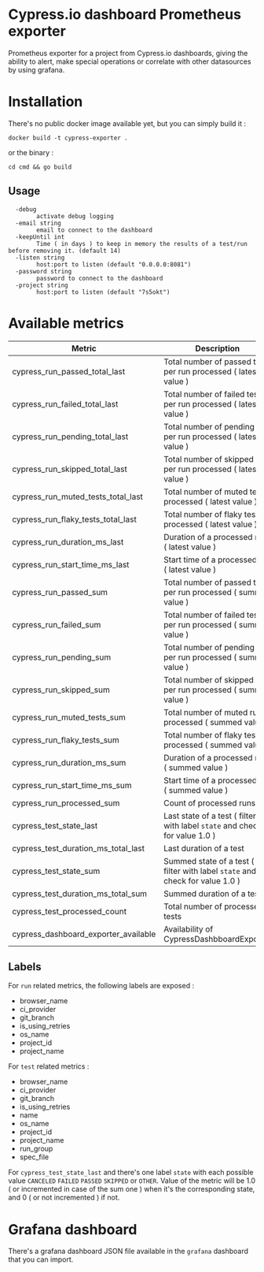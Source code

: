 # Cypress.io dashboard Prometheus exporter

Prometheus exporter for a project from Cypress.io dashboards, giving the ability to alert, make special operations or correlate with other datasources by using grafana.

# Installation

There's no public docker image available yet, but you can simply build it :

```
docker build -t cypress-exporter .
```

or the binary :

```
cd cmd && go build
```

## Usage

```
  -debug
        activate debug logging
  -email string
        email to connect to the dashboard
  -keepUntil int
        Time ( in days ) to keep in memory the results of a test/run before removing it. (default 14)
  -listen string
        host:port to listen (default "0.0.0.0:8081")
  -password string
        password to connect to the dashboard
  -project string
        host:port to listen (default "7s5okt")
```

# Available metrics

| Metric                               | Description                                                                  |
| ------------------------------------ | ---------------------------------------------------------------------------- |
| cypress_run_passed_total_last        | Total number of passed test per run processed ( latest value )               |
| cypress_run_failed_total_last        | Total number of failed test per run processed ( latest value )               |
| cypress_run_pending_total_last       | Total number of pending test per run processed ( latest value )              |
| cypress_run_skipped_total_last       | Total number of skipped test per run processed ( latest value )              |
| cypress_run_muted_tests_total_last   | Total number of muted tests processed ( latest value )                       |
| cypress_run_flaky_tests_total_last   | Total number of flaky tests processed ( latest value )                       |
| cypress_run_duration_ms_last         | Duration of a processed run ( latest value )                                 |
| cypress_run_start_time_ms_last       | Start time of a processed run ( latest value )                               |
| cypress_run_passed_sum               | Total number of passed test per run processed ( summed value )               |
| cypress_run_failed_sum               | Total number of failed test per run processed ( summed value )               |
| cypress_run_pending_sum              | Total number of pending test per run processed ( summed value )              |
| cypress_run_skipped_sum              | Total number of skipped test per run processed ( summed value )              |
| cypress_run_muted_tests_sum          | Total number of muted runs processed ( summed value )                        |
| cypress_run_flaky_tests_sum          | Total number of flaky tests processed ( summed value )                       |
| cypress_run_duration_ms_sum          | Duration of a processed run ( summed value )                                 |
| cypress_run_start_time_ms_sum        | Start time of a processed run ( summed value )                               |
| cypress_run_processed_sum            | Count of processed runs                                                      |
| cypress_test_state_last              | Last state of a test ( filter with label `state` and check for value 1.0 )   |
| cypress_test_duration_ms_total_last  | Last duration of a test                                                      |
| cypress_test_state_sum               | Summed state of a test ( filter with label `state` and check for value 1.0 ) |
| cypress_test_duration_ms_total_sum   | Summed duration of a test                                                    |
| cypress_test_processed_count         | Total number of processed tests                                              |
| cypress_dashboard_exporter_available | Availability of CypressDashbboardExporter                                    |

## Labels

For `run` related metrics, the following labels are exposed :

- browser_name
- ci_provider
- git_branch
- is_using_retries
- os_name
- project_id
- project_name

For `test` related metrics :

- browser_name
- ci_provider
- git_branch
- is_using_retries
- name
- os_name
- project_id
- project_name
- run_group
- spec_file

For `cypress_test_state_last` and there's one label `state` with each possible value `CANCELED` `FAILED` `PASSED` `SKIPPED` or `OTHER`. Value of the metric will be 1.0 ( or incremented in case of the sum one ) when it's the corresponding state, and 0 ( or not incremented ) if not.

# Grafana dashboard

There's a grafana dashboard JSON file available in the `grafana` dashboard that you can import.

